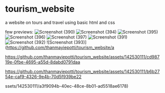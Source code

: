 # tourism_website
a website on tours and travel using basic html and css

few previews:
![Screenshot (390)](https://github.com/thanmayiepotti/tourism_website/assets/142530111/46496fab-e938-43c9-b946-0cba9f6962aa)
![Screenshot (394)](https://github.com/thanmayiepotti/tourism_website/assets/142530111/098b6da6-0ec2-4a0f-a35c-cf024456ea29)
![Screenshot (395)](https://github.com/thanmayiepotti/tourism_website/assets/142530111/5ea6c6e0-801e-465c-b0aa-e106d6204451)
![Screenshot (396)](https://github.com/thanmayiepotti/tourism_website/assets/142530111/4de51a3d-a31d-47c8-9e33-9755fcaa2052)
![Screenshot (397)](https://github.com/thanmayiepotti/tourism_website/assets/142530111/239f4ed3-5223-468f-8b78-2fee516c6807)
![Screenshot (391)](https://github.com/thanmayiepotti/tourism_website/assets/142530111/6de7672a-951b-40d2-afef-58fa69eeed6c)
![Screenshot (392)](https://github.com/thanmayiepotti/tourism_website/assets/142530111/a454374a-41d9-4b96-9af4-37e84bcac132)
![Screenshot (393)](https://github.com/thanmayiepotti/tourism_website/a

https://github.com/thanmayiepotti/tourism_website/assets/142530111/cd98719e-0fbe-4695-a55d-8dabd0791daa


https://github.com/thanmayiepotti/tourism_website/assets/142530111/b6b2754e-caf9-4326-9e4b-70d5f939be22

ssets/142530111/a3f9094b-40ec-48ce-8b01-ad5518ae6178)


